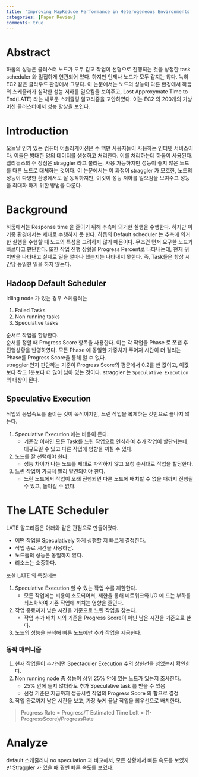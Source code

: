 ```yaml
---
title: 'Improving MapReduce Performance in Heterogeneous Environments'
categories: [Paper Review]
comments: true
---
```


# Abstract
하둡의 성능은 클러스터 노드가 모두 같고 작업이 선형으로 진행되는 것을 상정한 task scheduler 와 밀접하게 연관되어 있다. 하지만 언제나 노드가 모두 같지는 않다. 늑히 EC2 같은 클라우드 환경에서 그렇다.  이 논문에서는 노드의 성능이 다른 환경에서 하둡의 스케줄러가 심각한 성능 저하를 일으킴을 보여주고, Lost Approxymate Time to End(LATE) 라는 새로운 스케줄링 알고리즘을 고안하였다. 이는  EC2 의 200개의 가상 머신 클러스터에서 성능 향상을 보인다.

# Introduction
 오늘날 인기 있는 컴퓨터 어플리케이션은 수 백만 사용자들이 사용하는 인터넷 서비스이다. 이들은 방대한 양의 데이터를 생성하고 처리한다. 이를 처리하는데 하둡이 사용된다. 맵리듀스의 주 장점은 straggler 라고 불리는, 사용 가능하지만 성능이 좋지 않은 노드를 다른 노드로 대체하는 것이다. 이 논문에서는 이 과정이 straggler 가 모호한, 노드의 성능이 다양한 환경에서도 잘 동작하지만, 이것이 성능 저하를 일으킴을 보여주고 성능을 최대화 하기 위한 방법을 다룬다. 

# Background
하둡에서는 Response time 을 줄이기 위해 추측에 의거한 실행을 수행한다. 하지만 이기종 환경에서는 제대로 수행하지 못 한다. 하둡의 Default scheduler 는 추측에 의거한 실행을 수행할 때 노드의 특성을 고려하지 않기 때문이다. 무조건 먼저 요구한 노드가 빠르다고 판단한다. 또한 작업 진행 상황을 Progress Percent로 나타내는데, 현재 위치만을 나타내고 실제로 일을 얼마나 했는지는 나타내지 못한다. 즉, Task들은 항상 시간당 동일한 일을 하지 않는다.
## Hadoop Default Scheduler
Idling node 가 있는 경우 스케줄러는 
1. Failed Tasks
2. Non running tasks
3. Speculative tasks

 순서로 작업을 할당한다. <br>
 순서를 정할 때 Progress Score 항목을 사용한다. 이는 각 작업을 Phase 로 쪼갠 후 진행상황을 반영하였다. 모든 Phase 에 동일한 가중치가 주어져 시간이 더 걸리는 Phase를 Progress Score을 통해 알 수 없다.<br>
 straggler 인지 판단하는 기준이 Progress Score의 평균에서 0.2를 뺀 값이고, 이값보다 작고 1분보다 더 많이 남아 있는 것이다. straggler 는 `Speculative Execution` 의 대상이 된다.

 ## Speculative Execution
작업의 응답속도를 줄이는 것이 목적이지만, 느린 작업을 복제하는 것만으로 끝나지 않는다.
1. Speculative Execution 에는 비용이 든다.
    - 기준값 이하인 모든 Task를 느린 작업으로 인식하여 추가 작업이 할단되는데, 대규모일 수 있고 다른 작업에 영향을 끼칠 수 있다.
2. 노드를 잘 선택해야 한다.
    - 성능 차이가 나는 노드를 제대로 파악하지 않고 요청 순서대로 작업을 할당한다.
3. 느린 작업이 가급적 빨리 발견되어야 한다.
    - 느린 노드에서 작업이 오래 진행되면 다른 노드에 배치할 수 없을 때까지 진행될 수 있고, 돌이킬 수 없다.

# The LATE Scheduler 
LATE 알고리즘은 아래와 같은 관점으로 만들어졌다.

* 어떤 작업을 Speculatively 하게 싱행할 지 빠르게 결정한다.
* 작업 종료 시간을 사용하낟.
* 노드들의 성능은 동일하지 않다.
* 리소스는 소중하다.

또한 LATE 의 특징에는
1. Speculative Execution 할 수 있는 작업 수를 제한한다.
    - 모든 작업에는 비용이 소모되어서, 제한을 통해 네트워크와 I/O 에 드는 부하를 최소화하여 기존 작업에 끼치는 영향을 줄인다.
2. 작업 종료까지 남은 시간을 기준으로 느린 작업을 찾는다.
    -  작업 추가 배치 시의 기준을 Progress Score이 아닌 남은 시간을 기준으로 한다.
3. 노드의 성능을 분석해 빠른 노드에만 추가 작업을 제공한다.

### 동작 매커니즘
1. 현재 작업들이 추가되면 Spectaculer Execution 수의 상한선을 넘었는지 확인한다.
2. Non running node 중 성능이 상위 25% 안에 있는 노드가 있는지 조사한다.
    - 25% 안에 들지 않더라도 추가 Speculative task 를 받을 수 있음
    - 선정 기준은 지금까지 성공시킨 작업의 Progress Score 의 합으로 결정
3. 작업 완료까지 남은 시간을 보고, 가장 늦게 끝날 작업을 최우선으로 배치한다.

> Progress Rate = Progress/T 
> Estimated Time Left = (1-ProgressScore)/ProgressRate
# Analyze

default 스케줄러나 no speculation 과 비교해서, 모든 상황에서 빠른 속도를 보였지만 Straggler 가 있을 때 훨씬 빠른 속도를 보였다.